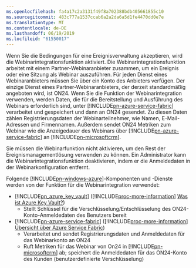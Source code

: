 ```yaml
---
ms.openlocfilehash: fa4a17c2a3131f49f8a702388bdb405661855c10
ms.sourcegitcommit: 483c777a1537ccab6a2a2da6a5d1fe4470dd0e7e
ms.translationtype: MT
ms.contentlocale: de-DE
ms.lasthandoff: 06/19/2019
ms.locfileid: "61550017"
---
```

Wenn Sie die Bedingungen für eine Ereignisverwaltung akzeptieren, wird die Webinarintegrationsfunktion aktiviert. Die Webinarintegrationsfunktion arbeitet mit einem Partner-Webinaranbieter zusammen, um ein Ereignis oder eine Sitzung als Webinar auszuführen. Für jeden Dienst eines Webinaranbieters müssen Sie über ein Konto des Anbieters verfügen. Der einzige Dienst eines Partner-Webinaranbieters, der derzeit standardmäßig angeboten wird, ist ON24. Wenn Sie die Funktion der Webinarintegration verwenden, werden Daten, die für die Bereitstellung und Ausführung des Webinars erforderlich sind, unter [!INCLUDE[pn-azure-service-fabric](../includes/pn-azure-service-fabric.md)] verarbeitet und gespeichert und dann an ON24 gesendet. Zu diesen Daten zählen Registrierungsdaten der Webinarteilnehmer, wie Namen, E-Mail-Adressen und Firmennamen. Außerdem sendet ON24 Metriken zum Webinar wie die Anzeigedauer des Webinars über [!INCLUDE[pn-azure-service-fabric](../includes/pn-azure-service-fabric.md)] an [!INCLUDE[pn-microsoftcrm](../includes/pn-microsoftcrm.md)].

Sie müssen die Webinarfunktion nicht aktivieren, um den Rest der Ereignismanagementlösung verwenden zu können. Ein Administrator kann die Webinarintegrationsfunktion deaktivieren, indem er die Anmeldedaten in der Webinarkonfiguration entfernt.

Folgende [!INCLUDE[pn-windows-azure](../includes/pn-windows-azure.md)]-Komponenten und -Dienste werden von der Funktion für die Webinarintegration verwendet:

- [!INCLUDE[pn_azure_key_vault](../includes/pn_azure_key_vault.md)] ([!INCLUDE[proc-more-information](../includes/proc-more-information.md)] [Was ist Azure Key Vault?](https://docs.microsoft.com/azure/key-vault/key-vault-whatis))
  - Stellt Schlüssel für die Verschlüsselung/Entschlüsselung des ON24-Konto-Anmeldedaten des Benutzers bereit
- [!INCLUDE[pn-azure-service-fabric](../includes/pn-azure-service-fabric.md)] ([!INCLUDE[proc-more-information](../includes/proc-more-information.md)] [Übersicht über Azure Service Fabric](https://docs.microsoft.com/azure/service-fabric/service-fabric-overview))
  - Verarbeitet und sendet Registrierungsdaten und Anmeldedaten für das Webinarkonto an ON24
  - Ruft Metriken für das Webinar von On24 in [!INCLUDE[pn-microsoftcrm](../includes/pn-microsoftcrm.md)] ab; speichert die Anmeldedaten für das ON24-Konto des Kunden (benutzerdefinierte Verschlüsselung)